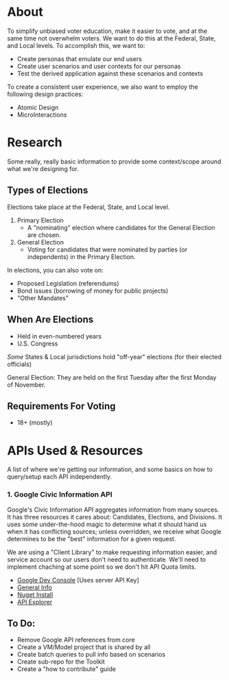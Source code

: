 # About #

To simplify unbiased voter education, make it easier to vote, and at the same time not overwhelm voters. We want to do this at the Federal, State, and Local levels. To accomplish this, we want to:

- Create personas that emulate our end users
- Create user scenarios and user contexts for our personas
- Test the derived application against these scenarios and contexts

To create a consistent user experience, we also want to employ the following design practices:

- Atomic Design
- MicroInteractions



# Research #

Some really, really basic information to provide some context/scope around what we're designing for.

## Types of Elections ##

Elections take place at the Federal, State, and Local level.

1. Primary Election
	- A "nominating" election where candidates for the General Election are chosen.
2. General Election
	- Voting for candidates that were nominated by parties (or independents) in the Primary Election.

In elections, you can also vote on:

- Proposed Legislation (referendums)
- Bond issues (borrowing of money for public projects)
- "Other Mandates"

## When Are Elections ##

- Held in even-numbered years
- U.S. Congress

_Some_ States & Local jurisdictions hold "off-year" elections (for their elected officials)

General Election: They are held on the first Tuesday after the first Monday of November.

## Requirements For Voting ##

- 18+ (mostly)




# APIs Used & Resources #

A list of where we're getting our information, and some basics on how to query/setup each API independently.

### 1. Google Civic Information API ###

Google's Civic Information API aggregates information from many sources. It has three resources it cares about: Candidates, Elections, and Divisions. It uses some under-the-hood magic to determine what it should hand us when it has conflicting sources; unless overridden, we receive what Google determines to be the "best" information for a given request.

We are using a "Client Library" to make requesting information easier, and service account so our users don't need to authenticate. We'll need to implement chaching at some point so we don't hit API Quota limits.

- [Google Dev Console](https://console.developers.google.com/project) [Uses server API Key]
- [General Info](https://developers.google.com/civic-information/)
- [Nuget Install](https://www.nuget.org/packages/Google.Apis.CivicInfo.v2/)
- [API Explorer](https://developers.google.com/apis-explorer/#p/civicinfo/v2/)

## To Do: ##

- Remove Google API references from core
- Create a VM/Model project that is shared by all
- Create batch queries to pull info based on scenarios
- Create sub-repo for the Toolkit
- Create a "how to contribute" guide